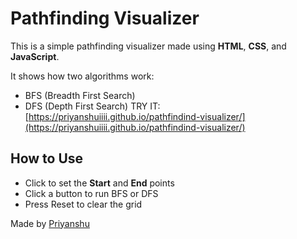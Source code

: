 # Pathfinding Visualizer

This is a simple pathfinding visualizer made using **HTML**, **CSS**, and **JavaScript**.

It shows how two algorithms work:
- BFS (Breadth First Search)
- DFS (Depth First Search)
TRY IT: 
[https://priyanshuiiii.github.io/pathfindind-visualizer/](https://priyanshuiiii.github.io/pathfindind-visualizer/)

## How to Use
- Click to set the **Start** and **End** points
- Click a button to run BFS or DFS
- Press Reset to clear the grid

Made by [Priyanshu](https://github.com/priyanshuiiii)
